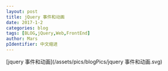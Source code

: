 ```yaml
---
layout: post
title: jQuery 事件和动画
date: 2017-1-2
categories: blog
tags: [BLOG,jQuery,Web,FrontEnd]
author: Mars
pIdentifier: 中文缩进
---
```


[jquery 事件和动画](/assets/pics/blogPics/jquery 事件和动画.svg)